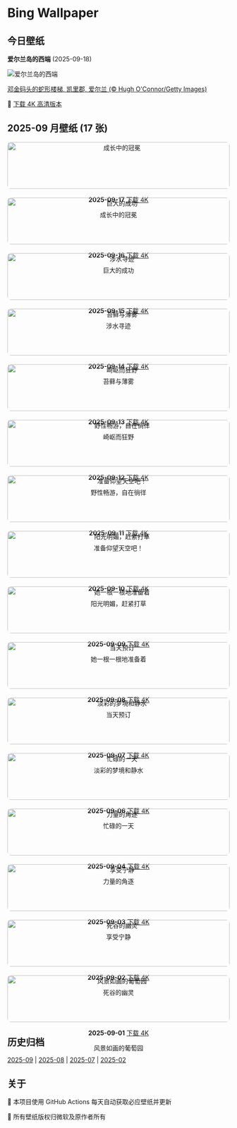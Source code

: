 # Bing Wallpaper

## 今日壁纸

**爱尔兰岛的西端** (2025-09-18)

![爱尔兰岛的西端](https://www.bing.com/th?id=OHR.DunquinIreland_ZH-CN1418844818_1920x1080.jpg&rf=LaDigue_1920x1080.jpg&pid=hp)

[邓金码头的蛇形楼梯, 凯里郡, 爱尔兰 (© Hugh O'Connor/Getty Images)](https://www.bing.com/search?q=%E4%B8%81%E6%A0%BC%E5%B0%94%E5%8D%8A%E5%B2%9B&form=hpcapt&mkt=zh-cn)

🔗 <a href="https://www.bing.com/th?id=OHR.DunquinIreland_ZH-CN1418844818_UHD.jpg&rf=LaDigue_1920x1080.jpg&pid=hp" target="_blank">下载 4K 高清版本</a>

## 2025-09 月壁纸 (17 张)

<div style="display: grid; grid-template-columns: repeat(auto-fit, minmax(300px, 1fr)); gap: 20px;">

<div style="text-align: center;">
<img src="https://www.bing.com/th?id=OHR.YoungMoose_ZH-CN4639410217_1920x1080.jpg&rf=LaDigue_1920x1080.jpg&pid=hp" alt="成长中的冠冕" style="width: 100%; border-radius: 8px;">
<p><strong>2025-09-17</strong> <a href="https://www.bing.com/th?id=OHR.YoungMoose_ZH-CN4639410217_UHD.jpg&rf=LaDigue_1920x1080.jpg&pid=hp" target="_blank">下载 4K</a></p>
<p>成长中的冠冕</p>
</div>

<div style="text-align: center;">
<img src="https://www.bing.com/th?id=OHR.OzoneEarth_ZH-CN0993915980_1920x1080.jpg&rf=LaDigue_1920x1080.jpg&pid=hp" alt="巨大的成功" style="width: 100%; border-radius: 8px;">
<p><strong>2025-09-16</strong> <a href="https://www.bing.com/th?id=OHR.OzoneEarth_ZH-CN0993915980_UHD.jpg&rf=LaDigue_1920x1080.jpg&pid=hp" target="_blank">下载 4K</a></p>
<p>巨大的成功</p>
</div>

<div style="text-align: center;">
<img src="https://www.bing.com/th?id=OHR.Echasse_ZH-CN0670369582_1920x1080.jpg&rf=LaDigue_1920x1080.jpg&pid=hp" alt="涉水寻迹" style="width: 100%; border-radius: 8px;">
<p><strong>2025-09-15</strong> <a href="https://www.bing.com/th?id=OHR.Echasse_ZH-CN0670369582_UHD.jpg&rf=LaDigue_1920x1080.jpg&pid=hp" target="_blank">下载 4K</a></p>
<p>涉水寻迹</p>
</div>

<div style="text-align: center;">
<img src="https://www.bing.com/th?id=OHR.HohWaterfall_ZH-CN0297269806_1920x1080.jpg&rf=LaDigue_1920x1080.jpg&pid=hp" alt="苔藓与薄雾" style="width: 100%; border-radius: 8px;">
<p><strong>2025-09-14</strong> <a href="https://www.bing.com/th?id=OHR.HohWaterfall_ZH-CN0297269806_UHD.jpg&rf=LaDigue_1920x1080.jpg&pid=hp" target="_blank">下载 4K</a></p>
<p>苔藓与薄雾</p>
</div>

<div style="text-align: center;">
<img src="https://www.bing.com/th?id=OHR.PointReyesSeashore_ZH-CN0076789582_1920x1080.jpg&rf=LaDigue_1920x1080.jpg&pid=hp" alt="崎岖而狂野" style="width: 100%; border-radius: 8px;">
<p><strong>2025-09-13</strong> <a href="https://www.bing.com/th?id=OHR.PointReyesSeashore_ZH-CN0076789582_UHD.jpg&rf=LaDigue_1920x1080.jpg&pid=hp" target="_blank">下载 4K</a></p>
<p>崎岖而狂野</p>
</div>

<div style="text-align: center;">
<img src="https://www.bing.com/th?id=OHR.SpinnerDolphins_ZH-CN9731341241_1920x1080.jpg&rf=LaDigue_1920x1080.jpg&pid=hp" alt="野性畅游，自在徜徉" style="width: 100%; border-radius: 8px;">
<p><strong>2025-09-12</strong> <a href="https://www.bing.com/th?id=OHR.SpinnerDolphins_ZH-CN9731341241_UHD.jpg&rf=LaDigue_1920x1080.jpg&pid=hp" target="_blank">下载 4K</a></p>
<p>野性畅游，自在徜徉</p>
</div>

<div style="text-align: center;">
<img src="https://www.bing.com/th?id=OHR.ExtremaduraJamon_ZH-CN1559355133_1920x1080.jpg&rf=LaDigue_1920x1080.jpg&pid=hp" alt="准备仰望天空吧！" style="width: 100%; border-radius: 8px;">
<p><strong>2025-09-11</strong> <a href="https://www.bing.com/th?id=OHR.ExtremaduraJamon_ZH-CN1559355133_UHD.jpg&rf=LaDigue_1920x1080.jpg&pid=hp" target="_blank">下载 4K</a></p>
<p>准备仰望天空吧！</p>
</div>

<div style="text-align: center;">
<img src="https://www.bing.com/th?id=OHR.YorkshireHay_ZH-CN9097986997_1920x1080.jpg&rf=LaDigue_1920x1080.jpg&pid=hp" alt="阳光明媚，赶紧打草" style="width: 100%; border-radius: 8px;">
<p><strong>2025-09-10</strong> <a href="https://www.bing.com/th?id=OHR.YorkshireHay_ZH-CN9097986997_UHD.jpg&rf=LaDigue_1920x1080.jpg&pid=hp" target="_blank">下载 4K</a></p>
<p>阳光明媚，赶紧打草</p>
</div>

<div style="text-align: center;">
<img src="https://www.bing.com/th?id=OHR.SwissSquirrel_ZH-CN1499344455_1920x1080.jpg&rf=LaDigue_1920x1080.jpg&pid=hp" alt="她一根一根地准备着" style="width: 100%; border-radius: 8px;">
<p><strong>2025-09-09</strong> <a href="https://www.bing.com/th?id=OHR.SwissSquirrel_ZH-CN1499344455_UHD.jpg&rf=LaDigue_1920x1080.jpg&pid=hp" target="_blank">下载 4K</a></p>
<p>她一根一根地准备着</p>
</div>

<div style="text-align: center;">
<img src="https://www.bing.com/th?id=OHR.OrchardLibrary_ZH-CN3578982798_1920x1080.jpg&rf=LaDigue_1920x1080.jpg&pid=hp" alt="当天预订" style="width: 100%; border-radius: 8px;">
<p><strong>2025-09-08</strong> <a href="https://www.bing.com/th?id=OHR.OrchardLibrary_ZH-CN3578982798_UHD.jpg&rf=LaDigue_1920x1080.jpg&pid=hp" target="_blank">下载 4K</a></p>
<p>当天预订</p>
</div>

<div style="text-align: center;">
<img src="https://www.bing.com/th?id=OHR.BlueGdansk_ZH-CN3328928509_1920x1080.jpg&rf=LaDigue_1920x1080.jpg&pid=hp" alt="淡彩的梦境和静水" style="width: 100%; border-radius: 8px;">
<p><strong>2025-09-07</strong> <a href="https://www.bing.com/th?id=OHR.BlueGdansk_ZH-CN3328928509_UHD.jpg&rf=LaDigue_1920x1080.jpg&pid=hp" target="_blank">下载 4K</a></p>
<p>淡彩的梦境和静水</p>
</div>

<div style="text-align: center;">
<img src="https://www.bing.com/th?id=OHR.RufousHummer_ZH-CN1777072350_1920x1080.jpg&rf=LaDigue_1920x1080.jpg&pid=hp" alt="忙碌的一天" style="width: 100%; border-radius: 8px;">
<p><strong>2025-09-06</strong> <a href="https://www.bing.com/th?id=OHR.RufousHummer_ZH-CN1777072350_UHD.jpg&rf=LaDigue_1920x1080.jpg&pid=hp" target="_blank">下载 4K</a></p>
<p>忙碌的一天</p>
</div>

<div style="text-align: center;">
<img src="https://www.bing.com/th?id=OHR.WrestlingBears_ZH-CN6430637848_1920x1080.jpg&rf=LaDigue_1920x1080.jpg&pid=hp" alt="力量的角逐" style="width: 100%; border-radius: 8px;">
<p><strong>2025-09-04</strong> <a href="https://www.bing.com/th?id=OHR.WrestlingBears_ZH-CN6430637848_UHD.jpg&rf=LaDigue_1920x1080.jpg&pid=hp" target="_blank">下载 4K</a></p>
<p>力量的角逐</p>
</div>

<div style="text-align: center;">
<img src="https://www.bing.com/th?id=OHR.MinnesotaWaters_ZH-CN6078521418_1920x1080.jpg&rf=LaDigue_1920x1080.jpg&pid=hp" alt="享受宁静" style="width: 100%; border-radius: 8px;">
<p><strong>2025-09-03</strong> <a href="https://www.bing.com/th?id=OHR.MinnesotaWaters_ZH-CN6078521418_UHD.jpg&rf=LaDigue_1920x1080.jpg&pid=hp" target="_blank">下载 4K</a></p>
<p>享受宁静</p>
</div>

<div style="text-align: center;">
<img src="https://www.bing.com/th?id=OHR.DeadvleiTrees_ZH-CN0967414858_1920x1080.jpg&rf=LaDigue_1920x1080.jpg&pid=hp" alt="死谷的幽灵" style="width: 100%; border-radius: 8px;">
<p><strong>2025-09-02</strong> <a href="https://www.bing.com/th?id=OHR.DeadvleiTrees_ZH-CN0967414858_UHD.jpg&rf=LaDigue_1920x1080.jpg&pid=hp" target="_blank">下载 4K</a></p>
<p>死谷的幽灵</p>
</div>

<div style="text-align: center;">
<img src="https://www.bing.com/th?id=OHR.FieldKaiserstuhl_ZH-CN0467488834_1920x1080.jpg&rf=LaDigue_1920x1080.jpg&pid=hp" alt="风景如画的葡萄园" style="width: 100%; border-radius: 8px;">
<p><strong>2025-09-01</strong> <a href="https://www.bing.com/th?id=OHR.FieldKaiserstuhl_ZH-CN0467488834_UHD.jpg&rf=LaDigue_1920x1080.jpg&pid=hp" target="_blank">下载 4K</a></p>
<p>风景如画的葡萄园</p>
</div>

</div>

## 历史归档

[2025-09](./archives/2025-09.md) | [2025-08](./archives/2025-08.md) | [2025-07](./archives/2025-07.md) | [2025-02](./archives/2025-02.md)

## 关于

🤖 本项目使用 GitHub Actions 每天自动获取必应壁纸并更新

📸 所有壁纸版权归微软及原作者所有

